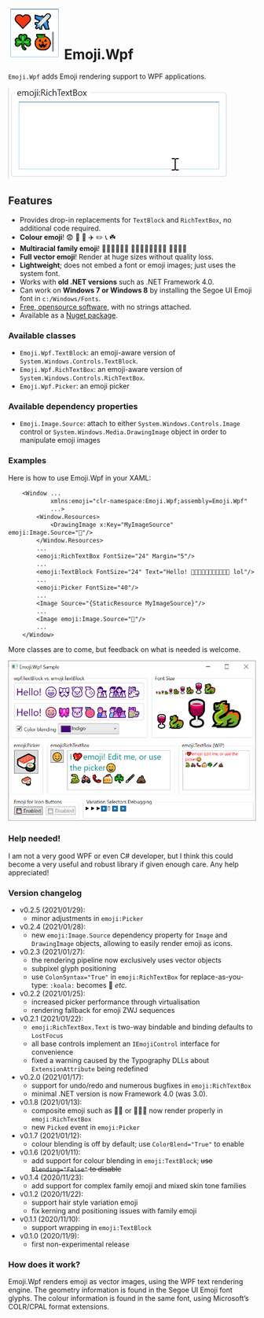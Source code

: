 # ![Icon](/Resources/icon.png) Emoji.Wpf

`Emoji.Wpf` adds Emoji rendering support to WPF applications.

![Demo 1](/Resources/emoji.wpf.gif)

## Features

 - Provides drop-in replacements for `TextBlock` and `RichTextBox`, no additional
   code required.
 - **Colour emoji**! 😨 💩 🍰 ✈️ ✏️ 📞 ☘️
 - **Multiracial family emoji**! 👩🏿‍👩🏻‍👦🏽 👨🏻‍👩🏿‍👧🏽‍👦🏽 👩🏻‍👶🏽
 - **Full vector emoji**! Render at huge sizes without quality loss.
 - **Lightweight**; does not embed a font or emoji images; just uses the system font.
 - Works with **old .NET versions** such as .NET Framework 4.0.
 - Can work on **Windows 7 or Windows 8** by installing the Segoe UI Emoji font in
   `c:/Windows/Fonts`.
 - [Free, opensource software](http://www.wftpl.net/), with no strings attached.
 - Available as a [Nuget package](https://www.nuget.org/packages/Emoji.Wpf).

### Available classes

 - `Emoji.Wpf.TextBlock`: an emoji-aware version of `System.Windows.Controls.TextBlock`.
 - `Emoji.Wpf.RichTextBox`: an emoji-aware version of `System.Windows.Controls.RichTextBox`.
 - `Emoji.Wpf.Picker`: an emoji picker

### Available dependency properties

 - `Emoji.Image.Source`: attach to either `System.Windows.Controls.Image` control or
   `System.Windows.Media.DrawingImage` object in order to manipulate emoji images

### Examples

Here is how to use Emoji.Wpf in your XAML:

```xaml
    <Window ...
            xmlns:emoji="clr-namespace:Emoji.Wpf;assembly=Emoji.Wpf"
            ...>
        <Window.Resources>
            <DrawingImage x:Key="MyImageSource" emoji:Image.Source="👻"/>
        </Window.Resources>
        ...
        <emoji:RichTextBox FontSize="24" Margin="5"/>
        ...
        <emoji:TextBlock FontSize="24" Text="Hello! 💖😁🐨🐱‍🐉👩🏿‍👩🏻‍👦🏽 lol"/>
        ...
        <emoji:Picker FontSize="40"/>
        ...
        <Image Source="{StaticResource MyImageSource}"/>
        ...
        <Image emoji:Image.Source="🦑"/>
        ...
    </Window>
```

More classes are to come, but feedback on what is needed is welcome.

![Demo 2](/Resources/emoji.wpf.png)

### Help needed!

I am not a very good WPF or even C# developer, but I think this could become a very
useful and robust library if given enough care. Any help appreciated!

### Version changelog

 - v0.2.5 (2021/01/29):
   - minor adjustments in `emoji:Picker`
 - v0.2.4 (2021/01/28):
   - new `emoji:Image.Source` dependency property for `Image` and `DrawingImage` objects, allowing
     to easily render emoji as icons.
 - v0.2.3 (2021/01/27):
   - the rendering pipeline now exclusively uses vector objects
   - subpixel glyph positioning
   - use `ColonSyntax="True"` in `emoji:RichTextBox` for replace-as-you-type: `:koala:` becomes 🐨 _etc._
 - v0.2.2 (2021/01/25):
   - increased picker performance through virtualisation
   - rendering fallback for emoji ZWJ sequences
 - v0.2.1 (2021/01/22):
   - `emoji:RichTextBox.Text` is two-way bindable and binding defaults to `LostFocus`
   - all base controls implement an `IEmojiControl` interface for convenience
   - fixed a warning caused by the Typography DLLs about `ExtensionAttribute` being redefined
 - v0.2.0 (2021/01/17):
   - support for undo/redo and numerous bugfixes in `emoji:RichTextBox`
   - minimal .NET version is now Framework 4.0 (was 3.0).
 - v0.1.8 (2021/01/13):
   - composite emoji such as 🧔🏻 or 👨🏻‍🦰 now render properly in `emoji:RichTextBox`
   - new `Picked` event in `emoji:Picker`
 - v0.1.7 (2021/01/12):
   - colour blending is off by default; use `ColorBlend="True"` to enable
 - v0.1.6 (2021/01/11):
   - add support for colour blending in `emoji:TextBlock`; ~~use `Blending="False"` to disable~~
 - v0.1.4 (2020/11/23):
   - add support for complex family emoji and mixed skin tone families
 - v0.1.2 (2020/11/22):
   - support hair style variation emoji
   - fix kerning and positioning issues with family emoji
 - v0.1.1 (2020/11/10):
   - support wrapping in `emoji:TextBlock`
 - v0.1.0 (2020/11/9):
   - first non-experimental release

### How does it work?

Emoji.Wpf renders emoji as vector images, using the WPF text rendering engine. The geometry
information is found in the Segoe UI Emoji font glyphs. The colour information is found in the
same font, using Microsoft’s COLR/CPAL format extensions.
